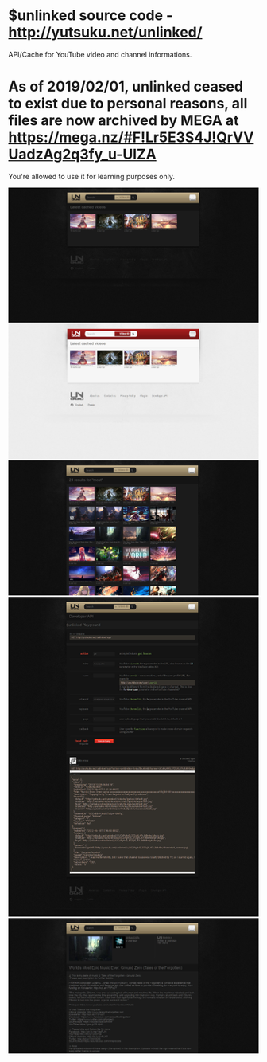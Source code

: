 $unlinked source code - http://yutsuku.net/unlinked/
====================================================
API/Cache for YouTube video and channel informations.

As of 2019/02/01, unlinked ceased to exist due to personal reasons, all files are now archived by MEGA at https://mega.nz/#F!Lr5E3S4J!QrVVUadzAg2q3fy_u-UlZA
====================================================

You're allowed to use it for learning purposes only.

![Main screen - dark](preview/1.jpg?raw=true "Main screen - dark")
![Main screen - light](preview/2.jpg?raw=true "Main screen - light")
![Search](preview/3.jpg?raw=true "Search")
![API Demo](preview/4.jpg?raw=true "API Demo")
![Video description](preview/5.jpg?raw=true "Video description")
